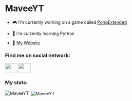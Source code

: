 <h1>MaveeYT</h1>

- 🎮 I’m currently working on a game called <a href="https://github.com/MaveeYT/PongExtendedGame">PongExtended</a>

- 🌱 I’m currently learning Python

- 🎂 <a href="https://maveeyt.de/">My Website</a>

<h3 align="left">Find me on social network:</h3>
<p align="left">
<a href="https://twitter.com/lagerfullar" target="blank"><img align="center" src="https://raw.githubusercontent.com/rahuldkjain/github-profile-readme-generator/master/src/images/icons/Social/twitter.svg" height="30" width="40" /></a>
  <a href="https://www.instagram.com/mavee.insta/" target="blank"><img align="center" src="https://raw.githubusercontent.com/rahuldkjain/github-profile-readme-generator/master/src/images/icons/Social/instagram.svg" height="30" width="40" /></a>

<h3 align="left">My stats:</h3>
<p><img align="left" src="https://github-readme-stats.vercel.app/api/top-langs?username=MaveeYT&show_icons=true&locale=en&layout=compact" alt="MaveeYT" />
&nbsp;<img align="center" src="https://github-readme-stats.vercel.app/api?username=MaveeYT&show_icons=true&locale=en" alt="MaveeYT" /></p>
